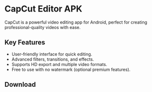 # CapCut Editor APK

CapCut is a powerful video editing app for Android, perfect for creating professional-quality videos with ease.

## Key Features
- User-friendly interface for quick editing.
- Advanced filters, transitions, and effects.
- Supports HD export and multiple video formats.
- Free to use with no watermark (optional premium features).

## Download


